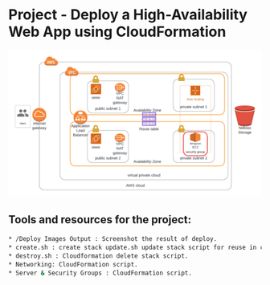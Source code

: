 
# Project  - Deploy a High-Availability Web App using CloudFormation 

![img-1](/AWS_Udagram_App_Architecture.png)


## Tools and resources for the project:
```sh
* /Deploy Images Output : Screenshot the result of deploy.
* create.sh : create stack update.sh update stack script for reuse in cloudformation  
* destroy.sh : Cloudformation delete stack script.
* Networking: CloudFormation script.
* Server & Security Groups : CloudFormation script.
